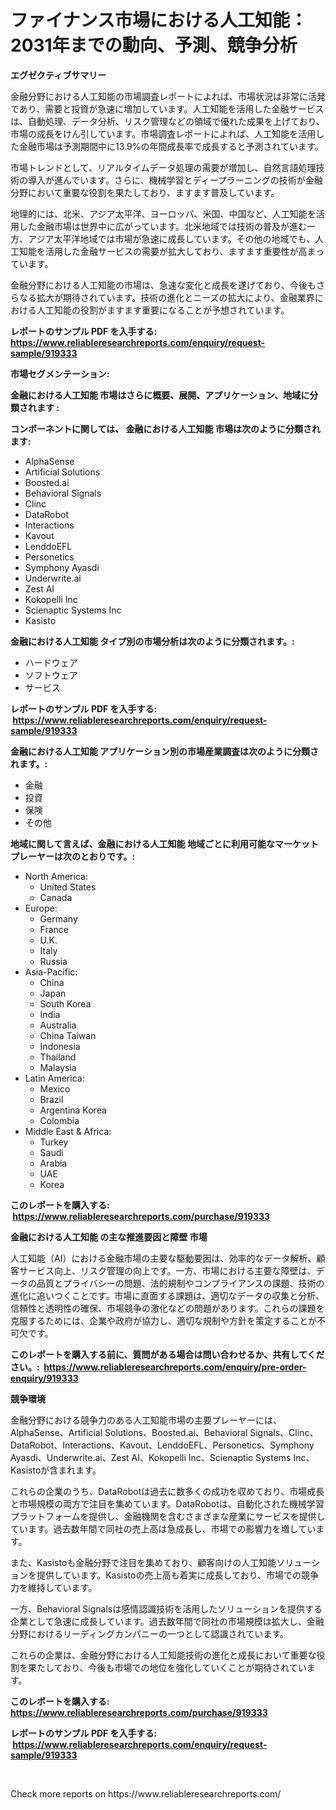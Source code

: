 <p><h1>ファイナンス市場における人工知能：2031年までの動向、予測、競争分析</h1></p><p><strong>エグゼクティブサマリー</strong></p>
<p><p>金融分野における人工知能の市場調査レポートによれば、市場状況は非常に活発であり、需要と投資が急速に増加しています。人工知能を活用した金融サービスは、自動処理、データ分析、リスク管理などの領域で優れた成果を上げており、市場の成長をけん引しています。市場調査レポートによれば、人工知能を活用した金融市場は予測期間中に13.9%の年間成長率で成長すると予測されています。</p><p>市場トレンドとして、リアルタイムデータ処理の需要が増加し、自然言語処理技術の導入が進んでいます。さらに、機械学習とディープラーニングの技術が金融分野において重要な役割を果たしており、ますます普及しています。</p><p>地理的には、北米、アジア太平洋、ヨーロッパ、米国、中国など、人工知能を活用した金融市場は世界中に広がっています。北米地域では技術の普及が進む一方、アジア太平洋地域では市場が急速に成長しています。その他の地域でも、人工知能を活用した金融サービスの需要が拡大しており、ますます重要性が高まっています。</p><p>金融分野における人工知能の市場は、急速な変化と成長を遂げており、今後もさらなる拡大が期待されています。技術の進化とニーズの拡大により、金融業界における人工知能の役割がますます重要になることが予想されています。</p></p>
<p><strong>レポートのサンプル PDF を入手する: <a href="https://www.reliableresearchreports.com/enquiry/request-sample/919333">https://www.reliableresearchreports.com/enquiry/request-sample/919333</a></strong></p>
<p><strong>市場セグメンテーション:</strong></p>
<p><strong> 金融における人工知能 市場はさらに概要、展開、アプリケーション、地域に分類されます :</strong></p>
<p><strong>コンポーネントに関しては、 金融における人工知能 市場は次のように分類されます: &nbsp;</strong></p>
<p><ul><li>AlphaSense</li><li>Artificial Solutions</li><li>Boosted.ai</li><li>Behavioral Signals</li><li>Clinc</li><li>DataRobot</li><li>Interactions</li><li>Kavout</li><li>LenddoEFL</li><li>Personetics</li><li>Symphony Ayasdi</li><li>Underwrite.ai</li><li>Zest AI</li><li>Kokopelli Inc</li><li>Scienaptic Systems Inc</li><li>Kasisto</li></ul></p>
<p><strong> 金融における人工知能 タイプ別の市場分析は次のように分類されます。:</strong></p>
<p><ul><li>ハードウェア</li><li>ソフトウェア</li><li>サービス</li></ul></p>
<p><strong>レポートのサンプル PDF を入手する: &nbsp;<a href="https://www.reliableresearchreports.com/enquiry/request-sample/919333">https://www.reliableresearchreports.com/enquiry/request-sample/919333</a></strong></p>
<p><strong> 金融における人工知能 アプリケーション別の市場産業調査は次のように分類されます。:</strong></p>
<p><ul><li>金融</li><li>投資</li><li>保険</li><li>その他</li></ul></p>
<p><strong>地域に関して言えば、金融における人工知能 地域ごとに利用可能なマーケットプレーヤーは次のとおりです。:</strong></p>
<p><ul>
    <li>
        North America:
        <ul>
            <li>United States</li>
            <li>Canada</li>
        </ul>
    </li>
    <li>
        Europe:
        <ul>
            <li>Germany</li>
            <li>France</li>
            <li>U.K.</li>
            <li>Italy</li>
            <li>Russia</li>
        </ul>
    </li>
    <li>
        Asia-Pacific:
        <ul>
            <li>China</li>
            <li>Japan</li>
            <li>South Korea</li>
            <li>India</li>
            <li>Australia</li>
            <li>China Taiwan</li>
            <li>Indonesia</li>
            <li>Thailand</li>
            <li>Malaysia</li>
        </ul>
    </li>
    <li>
        Latin America:
        <ul>
            <li>Mexico</li>
            <li>Brazil</li>
            <li>Argentina Korea</li>
            <li>Colombia</li>
        </ul>
    </li>
    <li>
        Middle East & Africa:
        <ul>
            <li>Turkey</li>
            <li>Saudi</li>
            <li>Arabia</li>
            <li>UAE</li>
            <li>Korea</li>
        </ul>
    </li>
    </ul></p>
<p><strong>このレポートを購入する: &nbsp;<a href="https://www.reliableresearchreports.com/purchase/919333">https://www.reliableresearchreports.com/purchase/919333</a></strong></p>
<p><strong>金融における人工知能 の主な推進要因と障壁 市場</strong></p>
<p><p>人工知能（AI）における金融市場の主要な駆動要因は、効率的なデータ解析、顧客サービス向上、リスク管理の向上です。一方、市場における主要な障壁は、データの品質とプライバシーの問題、法的規制やコンプライアンスの課題、技術の進化に追いつくことです。市場に直面する課題は、適切なデータの収集と分析、信頼性と透明性の確保、市場競争の激化などの問題があります。これらの課題を克服するためには、企業や政府が協力し、適切な規制や方針を策定することが不可欠です。</p></p>
<p><strong>このレポートを購入する前に、質問がある場合は問い合わせるか、共有してください。:&nbsp; <a href="https://www.reliableresearchreports.com/enquiry/pre-order-enquiry/919333">https://www.reliableresearchreports.com/enquiry/pre-order-enquiry/919333</a></strong></p>
<p><strong>競争環境</strong></p>
<p><p>金融分野における競争力のある人工知能市場の主要プレーヤーには、AlphaSense、Artificial Solutions、Boosted.ai、Behavioral Signals、Clinc、DataRobot、Interactions、Kavout、LenddoEFL、Personetics、Symphony Ayasdi、Underwrite.ai、Zest AI、Kokopelli Inc、Scienaptic Systems Inc、Kasistoが含まれます。</p><p>これらの企業のうち、DataRobotは過去に数多くの成功を収めており、市場成長と市場規模の両方で注目を集めています。DataRobotは、自動化された機械学習プラットフォームを提供し、金融機関を含むさまざまな産業にサービスを提供しています。過去数年間で同社の売上高は急成長し、市場での影響力を増しています。</p><p>また、Kasistoも金融分野で注目を集めており、顧客向けの人工知能ソリューションを提供しています。Kasistoの売上高も着実に成長しており、市場での競争力を維持しています。</p><p>一方、Behavioral Signalsは感情認識技術を活用したソリューションを提供する企業として急速に成長しています。過去数年間で同社の市場規模は拡大し、金融分野におけるリーディングカンパニーの一つとして認識されています。</p><p>これらの企業は、金融分野における人工知能技術の進化と成長において重要な役割を果たしており、今後も市場での地位を強化していくことが期待されています。</p></p>
<p><strong>このレポートを購入する: &nbsp; <a href="https://www.reliableresearchreports.com/purchase/919333">https://www.reliableresearchreports.com/purchase/919333</a></strong></p>
<p><strong>レポートのサンプル PDF を入手する: &nbsp;<a href="https://www.reliableresearchreports.com/enquiry/request-sample/919333">https://www.reliableresearchreports.com/enquiry/request-sample/919333</a></strong><strong></strong></p>
<p>&nbsp;</p>
<p>Check more reports on https://www.reliableresearchreports.com/</p>